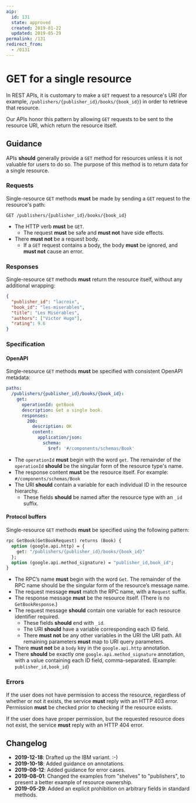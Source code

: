 ```yaml
---
aip:
  id: 131
  state: approved
  created: 2019-01-22
  updated: 2019-05-29
permalink: /131
redirect_from:
  - /0131
---
```


# GET for a single resource

In REST APIs, it is customary to make a `GET` request to a resource's URI (for
example, `/publishers/{publisher_id}/books/{book_id}`) in order to retrieve
that resource.

Our APIs honor this pattern by allowing `GET` requests to be sent to the
resource URI, which return the resource itself.

## Guidance

APIs **should** generally provide a `GET` method for resources unless it is not
valuable for users to do so. The purpose of this method is to return data for a
single resource.

### Requests

Single-resource `GET` methods **must** be made by sending a `GET` request to
the resource's path:

```
GET /publishers/{publisher_id}/books/{book_id}
```

- The HTTP verb **must** be `GET`.
  - The request **must** be safe and **must not** have side effects.
- There **must not** be a request body.
  - If a `GET` request contains a body, the body **must** be ignored, and
    **must not** cause an error.

### Responses

Single-resource `GET` methods **must** return the resource itself, without any
additional wrapping:

```json
{
  "publisher_id": "lacroix",
  "book_id": "les-miserables",
  "title": "Les Misérables",
  "authors": ["Victor Hugo"],
  "rating": 9.6
}
```

### Specification

#### OpenAPI

Single-resource `GET` methods **must** be specified with consistent OpenAPI
metadata:

```yaml
paths:
  /publishers/{publisher_id}/books/{book_id}:
    get:
      operationId: getBook
      description: Get a single book.
      responses:
        200:
          description: OK
          content:
            application/json:
              schema:
                $ref: '#/components/schemas/Book'
```

- The `operationId` **must** begin with the word `get`. The remainder of the
  `operationId` **should** be the singular form of the resource type's name.
- The response content **must** be the resource itself. For example:
  `#/components/schemas/Book`
- The URI **should** contain a variable for each individual ID in the resource
  hierarchy.
  - These fields **should** be named after the resource type with an `_id`
    suffix.

#### Protocol buffers

Single-resource `GET` methods **must** be specified using the following
pattern:

```proto
rpc GetBook(GetBookRequest) returns (Book) {
  option (google.api.http) = {
    get: "/publishers/{publisher_id}/books/{book_id}"
  };
  option (google.api.method_signature) = "publisher_id,book_id";
}
```

- The RPC’s name **must** begin with the word `Get`. The remainder of the RPC
  name should be the singular form of the resource’s message name.
- The request message **must** match the RPC name, with a `Request` suffix.
- The response message **must** be the resource itself. (There is no
  `GetBookResponse`.)
- The request message **should** contain one variable for each resource
  identifier required.
  - These fields **should** end with `_id`.
  - The URI **should** have a variable corresponding each ID field.
  - There **must not** be any other variables in the URI the URI path. All
    remaining parameters **must** map to URI query parameters.
- There **must not** be a `body` key in the `google.api.http` annotation.
- There **should** be exactly one `google.api.method_signature` annotation,
  with a value containing each ID field, comma-separated. (Example:
  `publisher_id,book_id`)

### Errors

If the user does not have permission to access the resource, regardless of
whether or not it exists, the service **must** reply with an HTTP 403 error.
Permission **must** be checked prior to checking if the resource exists.

If the user does have proper permission, but the requested resource does not
exist, the service **must** reply with an HTTP 404 error.

## Changelog

- **2019-12-18**: Drafted up the IBM variant. :-)
- **2019-10-18**: Added guidance on annotations.
- **2019-08-12**: Added guidance for error cases.
- **2019-08-01**: Changed the examples from "shelves" to "publishers", to
  present a better example of resource ownership.
- **2019-05-29**: Added an explicit prohibition on arbitrary fields in standard
  methods.
